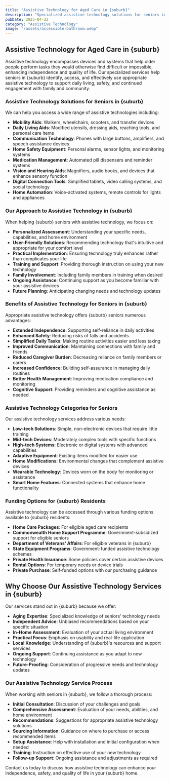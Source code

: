 ```yaml
---
title: "Assistive Technology for Aged Care in {suburb}"
description: "Specialized assistive technology solutions for seniors in {suburb} to enhance independence, safety, and quality of life. Our expert team helps assess, source, and implement appropriate assistive devices for your specific needs."
pubDate: 2025-04-22
category: "Assistive Technology"
image: "/assets/accessible-bathroom.webp"
---
```


## Assistive Technology for Aged Care in {suburb}

Assistive technology encompasses devices and systems that help older people perform tasks they would otherwise find difficult or impossible, enhancing independence and quality of life. Our specialized services help seniors in {suburb} identify, access, and effectively use appropriate assistive technology to support daily living, safety, and continued engagement with family and community.

### Assistive Technology Solutions for Seniors in {suburb}

We can help you access a wide range of assistive technologies including:

- **Mobility Aids**: Walkers, wheelchairs, scooters, and transfer devices
- **Daily Living Aids**: Modified utensils, dressing aids, reaching tools, and personal care items
- **Communication Technology**: Phones with large buttons, amplifiers, and speech assistance devices
- **Home Safety Equipment**: Personal alarms, sensor lights, and monitoring systems
- **Medication Management**: Automated pill dispensers and reminder systems
- **Vision and Hearing Aids**: Magnifiers, audio books, and devices that enhance sensory function
- **Digital Connection Tools**: Simplified tablets, video calling systems, and social technology
- **Home Automation**: Voice-activated systems, remote controls for lights and appliances

### Our Approach to Assistive Technology in {suburb}

When helping {suburb} seniors with assistive technology, we focus on:

- **Personalized Assessment**: Understanding your specific needs, capabilities, and home environment
- **User-Friendly Solutions**: Recommending technology that's intuitive and appropriate for your comfort level
- **Practical Implementation**: Ensuring technology truly enhances rather than complicates your life
- **Training and Support**: Providing thorough instruction on using your new technology
- **Family Involvement**: Including family members in training when desired
- **Ongoing Assistance**: Continuing support as you become familiar with your assistive devices
- **Future Planning**: Anticipating changing needs and technology updates

### Benefits of Assistive Technology for Seniors in {suburb}

Appropriate assistive technology offers {suburb} seniors numerous advantages:

- **Extended Independence**: Supporting self-reliance in daily activities
- **Enhanced Safety**: Reducing risks of falls and accidents
- **Simplified Daily Tasks**: Making routine activities easier and less taxing
- **Improved Communication**: Maintaining connections with family and friends
- **Reduced Caregiver Burden**: Decreasing reliance on family members or carers
- **Increased Confidence**: Building self-assurance in managing daily routines
- **Better Health Management**: Improving medication compliance and monitoring
- **Cognitive Support**: Providing reminders and cognitive assistance as needed

### Assistive Technology Categories for Seniors

Our assistive technology services address various needs:

- **Low-tech Solutions**: Simple, non-electronic devices that require little training
- **Mid-tech Devices**: Moderately complex tools with specific functions
- **High-tech Systems**: Electronic or digital systems with advanced capabilities
- **Adaptive Equipment**: Existing items modified for easier use
- **Home Modifications**: Environmental changes that complement assistive devices
- **Wearable Technology**: Devices worn on the body for monitoring or assistance
- **Smart Home Features**: Connected systems that enhance home functionality

### Funding Options for {suburb} Residents

Assistive technology can be accessed through various funding options available to {suburb} residents:

- **Home Care Packages**: For eligible aged care recipients
- **Commonwealth Home Support Programme**: Government-subsidized support for eligible seniors
- **Department of Veterans' Affairs**: For eligible veterans in {suburb}
- **State Equipment Programs**: Government-funded assistive technology schemes
- **Private Health Insurance**: Some policies cover certain assistive devices
- **Rental Options**: For temporary needs or device trials
- **Private Purchase**: Self-funded options with our purchasing guidance

## Why Choose Our Assistive Technology Services in {suburb}

Our services stand out in {suburb} because we offer:

- **Aging Expertise**: Specialized knowledge of seniors' technology needs
- **Independent Advice**: Unbiased recommendations based on your specific situation
- **In-Home Assessment**: Evaluation of your actual living environment
- **Practical Focus**: Emphasis on usability and real-life application
- **Local Knowledge**: Understanding of {suburb}'s resources and support services
- **Ongoing Support**: Continuing assistance as you adapt to new technology
- **Future-Proofing**: Consideration of progressive needs and technology updates

### Our Assistive Technology Service Process

When working with seniors in {suburb}, we follow a thorough process:

- **Initial Consultation**: Discussion of your challenges and goals
- **Comprehensive Assessment**: Evaluation of your needs, abilities, and home environment
- **Recommendations**: Suggestions for appropriate assistive technology solutions
- **Sourcing Information**: Guidance on where to purchase or access recommended items
- **Setup Assistance**: Help with installation and initial configuration when needed
- **Training**: Instruction on effective use of your new technology
- **Follow-up Support**: Ongoing assistance and adjustments as required

Contact us today to discuss how assistive technology can enhance your independence, safety, and quality of life in your {suburb} home. 